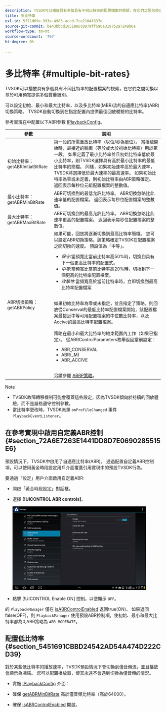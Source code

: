 ```yaml
---
description: TVSDK可以播放具有多個具有不同比特率的配置檔案的視頻，在它們之間切換以基於可用頻寬提供多個質量級別。
title: 多比特率
exl-id: 5f71d69e-993a-4985-accd-7ce2104f837e
source-git-commit: be43bbbd1051886c8979ff590a3197b2a7249b6a
workflow-type: tm+mt
source-wordcount: '767'
ht-degree: 0%

---
```


# 多比特率 {#multiple-bit-rates}

TVSDK可以播放具有多個具有不同比特率的配置檔案的視頻，在它們之間切換以基於可用頻寬提供多個質量級別。

可以設定初始、最小和最大比特率，以及多比特率(MBR)流的自適應比特率(ABR)切換策略。 TVSDK自動切換到在指定配置內提供最佳回放體驗的比特率。

參考實現在中配置以下ABR參數 [IPlaybackConfig](https://help.adobe.com/en_US/primetime/api/reference_implementation/android/javadoc/com/adobe/primetime/reference/config/IPlaybackConfig.html)。

| 參數 | 說明 |
|--- |--- |
| 初始比特率：getABRInitialBitRate | 第一段的所需重放比特率（以位/秒為單位）。 當播放開始時，最接近的輪廓（等於或大於初始比特率）用於第一段。  如果定義了最小比特率並且初始比特率低於最小比特率，則TVSDK選擇具有高於最小比特率的最低比特率的簡檔。 同樣，如果初始速率高於最大速率，TVSDK將選擇低於最大速率的最高速率。 如果初始比特率為零或未定義，則初始比特率由ABR策略確定。  返回表示每秒位元組配置檔案的整數值。 |
| 最小比特率：getABRMinBitRate | ABR可切換到的最低允許比特率。 ABR切換忽略比此速率低的配置檔案。 返回表示每秒位配置檔案的整數值。 |
| 最大比特率：getABRMaxBitRate | ABR可切換到的最高允許比特率。 ABR切換忽略比此速率更高的配置檔案。 返回表示每秒位配置檔案的整數值。 |
| ABR切換策略：getABRPolicy | 如果可能，回放將逐漸切換到最高比特率簡檔。 您可以設定ABR切換策略，該策略確定TVSDK在配置檔案之間切換的速度。 預設值為「中等」。 <ul><li>*保守*:當頻寬比當前比特率高50%時，切換到具有下一個更高比特率的配置式。 </li><li>*中等*:當頻寬比當前比特率高20%時，切換到下一個更高的比特率配置檔案。</li><li>*攻擊性*:當頻寬高於當前比特率時，立即切換到最高比特率配置檔案</li></ul><br/>如果初始比特率為零或未指定，並且指定了策略，則回放從Conserval的最低比特率配置檔案開始，該配置檔案最接近中等可用配置檔案的中位數比特率，以及Accive的最高比特率配置檔案。<br/><br/>策略在最小和最大比特率的約束範圍內工作（如果已指定）。  從ABRControlParameters枚舉返回當前設定： <ul><li>ABR_CONSERVAL</li><li>ABR(_M) </li><li>ABR_ACCIVE</li></ul><br>另請參閱 [ABRP策略](https://help.adobe.com/en_US/primetime/api/psdk/javadoc/com/adobe/mediacore/ABRControlParameters.ABRPolicy.html)。 |

>[!NOTE]
>
>* TVSDK故障轉移機制可能會覆蓋這些設定，因為TVSDK傾向於持續的回放體驗，而不是嚴格遵守控制參數。
>* 當比特率更改時，TVSDK派單 `onProfileChanged` 事件 `PlaybackEventListener`。


## 在參考實現中啟用自定義ABR控制 {#section_72A6E7263E1441DD8D7E0690285515E6}

預設情況下，TVSDK中啟用了自適應比特率(ABR)。 通過配置自定義ABR控制項，可以使用黃金時段設定用戶介面覆蓋引用實現中的預設TVSDK行為。

要通過「設定」用戶介面啟用自定義ABR:

* 開啟「黃金時段設定」對話框。
* 選擇 **[!UICONTROL ABR controls]**。

   ![](assets/abr-configuration.jpg)

* 點擊 [!UICONTROL Enable ON] 控制，以便顯示 `OFF`。

的 `PlaybackManager` 僅在 [isABRControlEnabled](https://help.adobe.com/en_US/primetime/api/reference_implementation/android/javadoc/com/adobe/primetime/reference/config/IPlaybackConfig.html) 返回true(ON)。 如果返回false(OFF)，則 `PlaybackManager` 使用預設ABR控制項，使初始、最小和最大比特率都為0,ABR策略為 `ABR_MODERATE`。

## 配置低比特率 {#section_5451691CBBD24542AD54A474D222CD39}

對於某些低比特率的播放速率，TVSDK預設情況下會切換到僅音頻流，並且播放會顯示為凍結。 您可以配置播放器，使其永遠不會遇到切換為僅音頻的情況。

* 實施 [IPlaybackConfig](https://help.adobe.com/en_US/primetime/api/reference_implementation/android/javadoc/com/adobe/primetime/reference/config/IPlaybackConfig.html) 介面：

* 確保 [getABRMinBitRate](https://help.adobe.com/en_US/primetime/api/reference_implementation/android/javadoc/com/adobe/primetime/reference/config/IPlaybackConfig.html#getABRMinBitRate()) 高於僅音頻比特率（高於64000）。
* 確保 [isABRControlEnabled](https://help.adobe.com/en_US/primetime/api/reference_implementation/android/javadoc/com/adobe/primetime/reference/config/IPlaybackConfig.html#isABRControlEnabled()) 開啟。
